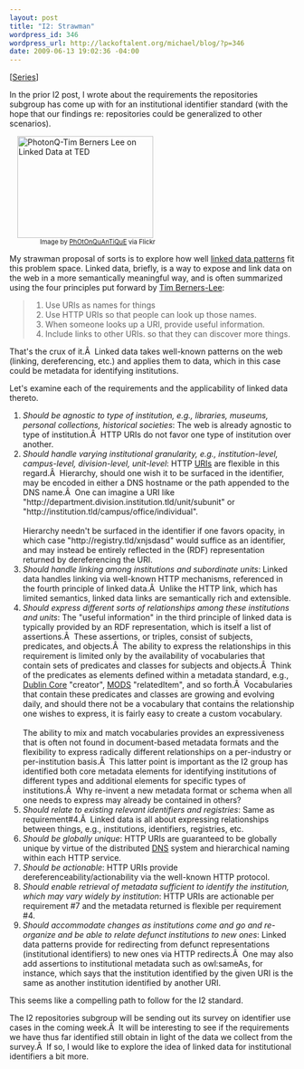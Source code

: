 ```yaml
--- 
layout: post
title: "I2: Strawman"
wordpress_id: 346
wordpress_url: http://lackoftalent.org/michael/blog/?p=346
date: 2009-06-13 19:02:36 -04:00
---
```

<p style="text-align: left;"></p>
<p style="text-align: left;">[<a href="http://lackoftalent.org/michael/blog/category/niso-i2/">Series</a>]</p>
<p style="text-align: left;">In the prior I2 post, I wrote about the requirements the repositories subgroup has come up with for an institutional identifier standard (with the hope that our findings re: repositories could be generalized to other scenarios).</p>

<div class="zemanta-img zemanta-action-dragged" style="margin: 1em; display: block; text-align: left;">
<div><dl class="wp-caption alignright" style="width: 250px;"> <dt class="wp-caption-dt"><a href="http://www.flickr.com/photos/67968452@N00/3272712288"><img title="PhotonQ-Tim Berners Lee on Linked Data at TED" src="http://farm4.static.flickr.com/3449/3272712288_2ef843a4b7_m.jpg" alt="PhotonQ-Tim Berners Lee on Linked Data at TED" width="240" height="180" /></a></dt> <dd class="wp-caption-dd zemanta-img-attribution" style="font-size: 0.8em;">Image by <a href="http://www.flickr.com/photos/67968452@N00/3272712288">PhOtOnQuAnTiQuE</a> via Flickr</dd> </dl></div>
</div>
<p style="text-align: left;">My strawman proposal of sorts is to explore how well <a href="http://linkeddata.org/">linked data patterns</a> fit this problem space.  Linked data, briefly, is a way to expose and link data on the web in a more semantically meaningful way, and is often summarized using the four principles put forward by <a href="http://en.wikipedia.org/wiki/Tim_Berners-Lee">Tim Berners-Lee</a>:</p>

<blockquote style="text-align: left;">
<ol>
	<li>Use URIs as names for things</li>
	<li>Use HTTP URIs so that people can look up those names.</li>
	<li>When someone looks up a URI, provide useful information.</li>
	<li>Include links to other URIs. so that they can discover more things.</li>
</ol>
</blockquote>
<p style="text-align: left;">That's the crux of it.Â  Linked data takes well-known patterns on the web (linking, dereferencing, etc.) and applies them to data, which in this case could be metadata for identifying institutions.</p>
<p style="text-align: left;">Let's examine each of the requirements and the applicability of linked data thereto.</p>

<ol style="text-align: left;">
	<li><em>Should be agnostic to type of institution, e.g., libraries, museums, personal collections, historical societies</em>: The web is already agnostic to type of institution.Â  HTTP URIs do not favor one type of institution over another.<br/></li>
	<li><em>Should handle varying institutional granularity, e.g., institution-level, campus-level, division-level, unit-level</em>: HTTP <a href="http://en.wikipedia.org/wiki/Uniform_Resource_Identifier">URIs</a> are flexible in this regard.Â  Hierarchy, should one wish it to be surfaced in the identifier, may be encoded in either a DNS hostname or the path appended to the DNS name.Â  One can imagine a URI like "http://department.division.institution.tld/unit/subunit" or "http://institution.tld/campus/office/individual". <br/><br/>Hierarchy needn't be surfaced in the identifier if one favors opacity, in which case "http://registry.tld/xnjsdasd" would suffice as an identifier, and may instead be entirely reflected in the (RDF) representation returned by dereferencing the URI.<br/></li>
	<li><em>Should handle linking among institutions and subordinate units</em>: Linked data handles linking via well-known HTTP mechanisms, referenced in the fourth principle of linked data.Â  Unlike the HTTP link, which has limited semantics, linked data links are semantically rich and extensible.<br/></li>
	<li><em>Should express different sorts of relationships among these institutions and units</em>: The "useful information" in the third principle of linked data is typically provided by an RDF representation, which is itself a list of assertions.Â  These assertions, or triples, consist of subjects, predicates, and objects.Â  The ability to express the relationships in this requirement is limited only by the availability of vocabularies that contain sets of predicates and classes for subjects and objects.Â  Think of the predicates as elements defined within a metadata standard, e.g., <a href="http://dublincore.org/documents/dces/">Dublin Core</a> "creator", <a href="http://www.loc.gov/standards/mods/">MODS</a> "relatedItem", and so forth.Â  Vocabularies that contain these predicates and classes are growing and evolving daily, and should there not be a vocabulary that contains the relationship one wishes to express, it is fairly easy to create a custom vocabulary. <br/><br/>The ability to mix and match vocabularies provides an expressiveness that is often not found in document-based metadata formats and the flexibility to express radically different relationships on a per-industry or per-institution basis.Â  This latter point is important as the I2 group has identified both core metadata elements for identifying institutions of different types and additional elements for specific types of institutions.Â  Why re-invent a new metadata format or schema when all one needs to express may already be contained in others?<br/></li>
	<li><em>Should relate to existing relevant identifiers and registries</em>: Same as requirement#4.Â  Linked data is all about expressing relationships between things, e.g., institutions, identifiers, registries, etc.<br/></li>
	<li><em>Should be globally unique</em>: HTTP URIs are guaranteed to be globally unique by virtue of the distributed <a href="http://en.wikipedia.org/wiki/Domain_name_system">DNS</a> system and hierarchical naming within each HTTP service.<br/></li>
	<li><em>Should be actionable</em>: HTTP URIs provide dereferenceability/actionability via the well-known HTTP protocol.<br/></li>
	<li><em>Should enable retrieval of metadata sufficient to identify the institution, which may vary widely by institution</em>: HTTP URIs are actionable per requirement #7 and the metadata returned is flexible per requirement #4.<br/></li>
	<li><em>Should accommodate changes as institutions come and go and re-organize and be able to relate defunct institutions to new ones</em>: Linked data patterns provide for redirecting from defunct representations (institutional identifiers) to new ones via HTTP redirects.Â  One may also add assertions to institutional metadata such as owl:sameAs, for instance, which says that the institution identified by the given URI is the same as another institution identified by another URI.<br/></li>
</ol>
This seems like a compelling path to follow for the I2 standard.

The I2 repositories subgroup will be sending out its survey on identifier use cases in the coming week.Â  It will be interesting to see if the requirements we have thus far identified still obtain in light of the data we collect from the survey.Â  If so, I would like to explore the idea of linked data for institutional identifiers a bit more.
